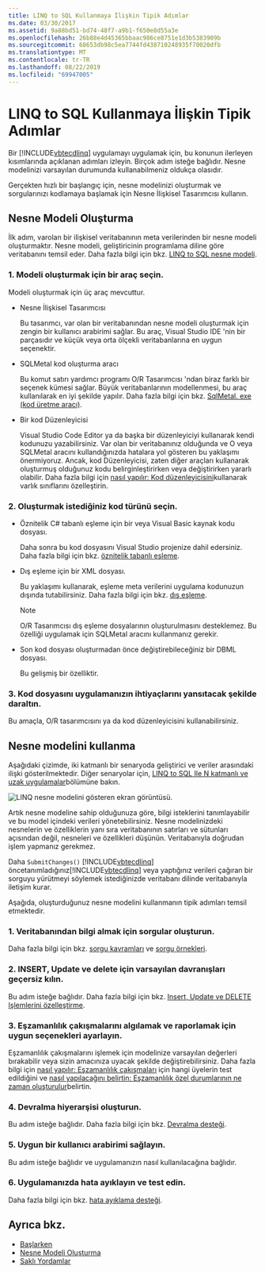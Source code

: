 ```yaml
---
title: LINQ to SQL Kullanmaya İlişkin Tipik Adımlar
ms.date: 03/30/2017
ms.assetid: 9a88bd51-bd74-48f7-a9b1-f650e8d55a3e
ms.openlocfilehash: 26b88e4d45365bbaac986ce8751e1d3b5383909b
ms.sourcegitcommit: 68653db98c5ea7744fd438710248935f70020dfb
ms.translationtype: MT
ms.contentlocale: tr-TR
ms.lasthandoff: 08/22/2019
ms.locfileid: "69947005"
---
```

# <a name="typical-steps-for-using-linq-to-sql"></a>LINQ to SQL Kullanmaya İlişkin Tipik Adımlar
Bir [!INCLUDE[vbtecdlinq](../../../../../../includes/vbtecdlinq-md.md)] uygulamayı uygulamak için, bu konunun ilerleyen kısımlarında açıklanan adımları izleyin. Birçok adım isteğe bağlıdır. Nesne modelinizi varsayılan durumunda kullanabilmeniz oldukça olasıdır.  
  
 Gerçekten hızlı bir başlangıç için, nesne modelinizi oluşturmak ve sorgularınızı kodlamaya başlamak için Nesne İlişkisel Tasarımcısı kullanın.  
  
## <a name="creating-the-object-model"></a>Nesne Modeli Oluşturma  
 İlk adım, varolan bir ilişkisel veritabanının meta verilerinden bir nesne modeli oluşturmaktır. Nesne modeli, geliştiricinin programlama diline göre veritabanını temsil eder. Daha fazla bilgi için bkz. [LINQ to SQL nesne modeli](../../../../../../docs/framework/data/adonet/sql/linq/the-linq-to-sql-object-model.md).  
  
### <a name="1-select-a-tool-to-create-the-model"></a>1. Modeli oluşturmak için bir araç seçin.  
 Modeli oluşturmak için üç araç mevcuttur.  
  
- Nesne İlişkisel Tasarımcısı  
  
     Bu tasarımcı, var olan bir veritabanından nesne modeli oluşturmak için zengin bir kullanıcı arabirimi sağlar. Bu araç, Visual Studio IDE 'nin bir parçasıdır ve küçük veya orta ölçekli veritabanlarına en uygun seçenektir.  
  
- SQLMetal kod oluşturma aracı  
  
     Bu komut satırı yardımcı programı O/R Tasarımcısı 'ndan biraz farklı bir seçenek kümesi sağlar. Büyük veritabanlarının modellenmesi, bu araç kullanılarak en iyi şekilde yapılır. Daha fazla bilgi için bkz. [SqlMetal. exe (kod üretme aracı)](../../../../../../docs/framework/tools/sqlmetal-exe-code-generation-tool.md).  
  
- Bir kod Düzenleyicisi  
  
     Visual Studio Code Editor ya da başka bir düzenleyiciyi kullanarak kendi kodunuzu yazabilirsiniz. Var olan bir veritabanınız olduğunda ve O veya SQLMetal aracını kullandığınızda hatalara yol gösteren bu yaklaşımı önermiyoruz. Ancak, kod Düzenleyicisi, zaten diğer araçları kullanarak oluşturmuş olduğunuz kodu belirginleştirirken veya değiştirirken yararlı olabilir. Daha fazla bilgi için [nasıl yapılır: Kod düzenleyicisini](../../../../../../docs/framework/data/adonet/sql/linq/how-to-customize-entity-classes-by-using-the-code-editor.md)kullanarak varlık sınıflarını özelleştirin.  
  
### <a name="2-select-the-kind-of-code-you-want-to-generate"></a>2. Oluşturmak istediğiniz kod türünü seçin.  
  
- Öznitelik C# tabanlı eşleme için bir veya Visual Basic kaynak kodu dosyası.  
  
     Daha sonra bu kod dosyasını Visual Studio projenize dahil edersiniz. Daha fazla bilgi için bkz. [öznitelik tabanlı eşleme](../../../../../../docs/framework/data/adonet/sql/linq/attribute-based-mapping.md).  
  
- Dış eşleme için bir XML dosyası.  
  
     Bu yaklaşımı kullanarak, eşleme meta verilerini uygulama kodunuzun dışında tutabilirsiniz. Daha fazla bilgi için bkz. [dış eşleme](../../../../../../docs/framework/data/adonet/sql/linq/external-mapping.md).  
  
    > [!NOTE]
    > O/R Tasarımcısı dış eşleme dosyalarının oluşturulmasını desteklemez. Bu özelliği uygulamak için SQLMetal aracını kullanmanız gerekir.  
  
- Son kod dosyası oluşturmadan önce değiştirebileceğiniz bir DBML dosyası.  
  
     Bu gelişmiş bir özelliktir.  
  
### <a name="3-refine-the-code-file-to-reflect-the-needs-of-your-application"></a>3. Kod dosyasını uygulamanızın ihtiyaçlarını yansıtacak şekilde daraltın.  
 Bu amaçla, O/R tasarımcısını ya da kod düzenleyicisini kullanabilirsiniz.  
  
## <a name="using-the-object-model"></a>Nesne modelini kullanma  
 Aşağıdaki çizimde, iki katmanlı bir senaryoda geliştirici ve veriler arasındaki ilişki gösterilmektedir. Diğer senaryolar için, [LINQ to SQL Ile N katmanlı ve uzak uygulamalar](../../../../../../docs/framework/data/adonet/sql/linq/n-tier-and-remote-applications-with-linq-to-sql.md)bölümüne bakın.  
  
 ![LINQ nesne modelini gösteren ekran görüntüsü.](./media/the-linq-to-sql-object-model/linq-object-model-two-tier.png)  
  
 Artık nesne modeline sahip olduğunuza göre, bilgi isteklerini tanımlayabilir ve bu model içindeki verileri yönetebilirsiniz. Nesne modelinizdeki nesnelerin ve özelliklerin yanı sıra veritabanının satırları ve sütunları açısından değil, nesneleri ve özellikleri düşünün. Veritabanıyla doğrudan işlem yapmanız gerekmez.  
  
 Daha `SubmitChanges()` [!INCLUDE[vbtecdlinq](../../../../../../includes/vbtecdlinq-md.md)] öncetanımladığınız[!INCLUDE[vbtecdlinq](../../../../../../includes/vbtecdlinq-md.md)] veya yaptığınız verileri çağıran bir sorguyu yürütmeyi söylemek istediğinizde veritabanı dilinde veritabanıyla iletişim kurar.  
  
 Aşağıda, oluşturduğunuz nesne modelini kullanmanın tipik adımları temsil etmektedir.  
  
### <a name="1-create-queries-to-retrieve-information-from-the-database"></a>1. Veritabanından bilgi almak için sorgular oluşturun.  
 Daha fazla bilgi için bkz. [sorgu kavramları](../../../../../../docs/framework/data/adonet/sql/linq/query-concepts.md) ve [sorgu örnekleri](../../../../../../docs/framework/data/adonet/sql/linq/query-examples.md).  
  
### <a name="2-override-default-behaviors-for-insert-update-and-delete"></a>2. INSERT, Update ve delete için varsayılan davranışları geçersiz kılın.  
 Bu adım isteğe bağlıdır. Daha fazla bilgi için bkz. [Insert, Update ve DELETE Işlemlerini özelleştirme](../../../../../../docs/framework/data/adonet/sql/linq/customizing-insert-update-and-delete-operations.md).  
  
### <a name="3-set-appropriate-options-to-detect-and-report-concurrency-conflicts"></a>3. Eşzamanlılık çakışmalarını algılamak ve raporlamak için uygun seçenekleri ayarlayın.  
 Eşzamanlılık çakışmalarını işlemek için modelinize varsayılan değerleri bırakabilir veya sizin amacınıza uyacak şekilde değiştirebilirsiniz. Daha fazla bilgi için [nasıl yapılır: Eşzamanlılık çakışmaları](../../../../../../docs/framework/data/adonet/sql/linq/how-to-specify-which-members-are-tested-for-concurrency-conflicts.md) için hangi üyelerin test edildiğini ve [nasıl yapılacağını belirtin: Eşzamanlılık özel durumlarının ne zaman oluşturulur](../../../../../../docs/framework/data/adonet/sql/linq/how-to-specify-when-concurrency-exceptions-are-thrown.md)belirtin.  
  
### <a name="4-establish-an-inheritance-hierarchy"></a>4. Devralma hiyerarşisi oluşturun.  
 Bu adım isteğe bağlıdır. Daha fazla bilgi için bkz. [Devralma desteği](../../../../../../docs/framework/data/adonet/sql/linq/inheritance-support.md).  
  
### <a name="5-provide-an-appropriate-user-interface"></a>5. Uygun bir kullanıcı arabirimi sağlayın.  
 Bu adım isteğe bağlıdır ve uygulamanızın nasıl kullanılacağına bağlıdır.  
  
### <a name="6-debug-and-test-your-application"></a>6. Uygulamanızda hata ayıklayın ve test edin.  
 Daha fazla bilgi için bkz. [hata ayıklama desteği](../../../../../../docs/framework/data/adonet/sql/linq/debugging-support.md).  
  
## <a name="see-also"></a>Ayrıca bkz.

- [Başlarken](../../../../../../docs/framework/data/adonet/sql/linq/getting-started.md)
- [Nesne Modeli Oluşturma](../../../../../../docs/framework/data/adonet/sql/linq/creating-the-object-model.md)
- [Saklı Yordamlar](../../../../../../docs/framework/data/adonet/sql/linq/stored-procedures.md)
